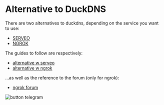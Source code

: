 # Alternative to DuckDNS

There are two alternatives to duckdns, depending on the service you want to use:
* [SERVEO](https://serveo.net)
* [NGROK](https://ngrok.com/)

The guides to follow are respectively:
* [alternative w serveo](https://hassiohelp.eu/2019/10/05/alternativa-duckdns/)
* [alternative w ngrok](https://hassiohelp.eu/2020/02/08/alternativa-ducksdns-ngrok/)

...as well as the reference to the forum (only for ngrok):
* [ngrok forum](https://forum.hassiohelp.eu/showthread.php?tid=542)

![button telegram](https://i.imgur.com/Ma0aJxL.jpg)
